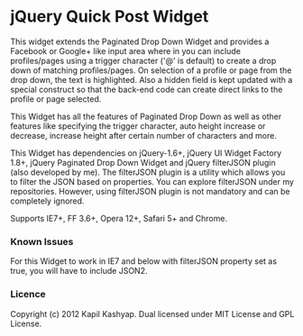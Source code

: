# jQuery Quick Post Widget

This widget extends the Paginated Drop Down Widget and provides a Facebook or Google+ like input area where in you can include profiles/pages using a trigger character ('@' is default) to create a drop down of
matching profiles/pages. On selection of a profile or page from the drop down, the text is highlighted. Also a hidden field is kept updated with a special construct so that the back-end code can create direct 
links to the profile or page selected.

This Widget has all the features of Paginated Drop Down as well as other features like specifying the trigger character, auto height increase or decrease, increase height after certain number of characters and more.

This Widget has dependencies on jQuery-1.6+, jQuery UI Widget Factory 1.8+, jQuery Paginated Drop Down Widget and jQuery filterJSON plugin (also developed by me). The filterJSON plugin is a utility which allows you 
to filter the JSON based on properties. You can explore filterJSON under my repositories. However, using filterJSON plugin is not mandatory and can be completely ignored.

Supports IE7+, FF 3.6+, Opera 12+, Safari 5+ and Chrome.

### Known Issues

For this Widget to work in IE7 and below with filterJSON property set as true, you will have to include JSON2.

### Licence

Copyright (c) 2012 Kapil Kashyap.
Dual licensed under MIT License and GPL License.